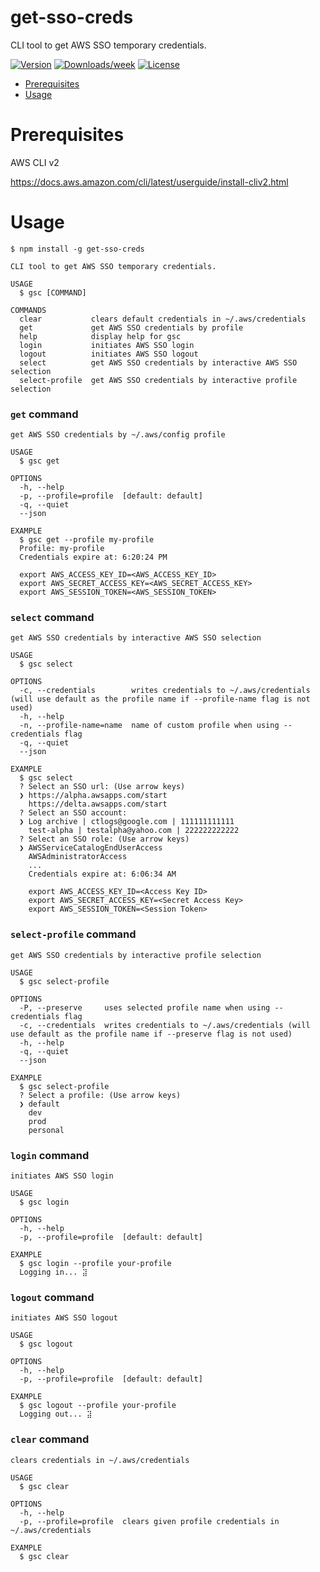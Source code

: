 get-sso-creds
=============

CLI tool to get AWS SSO temporary credentials.

[![Version](https://img.shields.io/npm/v/get-sso-creds)](https://npmjs.org/package/get-sso-creds)
[![Downloads/week](https://img.shields.io/npm/dw/get-sso-creds)](https://npmjs.org/package/get-sso-creds)
[![License](https://img.shields.io/npm/l/get-sso-creds)](https://github.com/JamesChung/get-sso-creds/blob/main/LICENSE)

<!-- toc -->
* [Prerequisites](#Prerequisites)
* [Usage](#usage)
<!-- tocstop -->

# Prerequisites
<!-- prerequisites -->
AWS CLI v2

https://docs.aws.amazon.com/cli/latest/userguide/install-cliv2.html
<!-- prerequisitesstop -->

# Usage
<!-- usage -->
```sh-session
$ npm install -g get-sso-creds
```

```sh-session
CLI tool to get AWS SSO temporary credentials.

USAGE
  $ gsc [COMMAND]

COMMANDS
  clear           clears default credentials in ~/.aws/credentials
  get             get AWS SSO credentials by profile
  help            display help for gsc
  login           initiates AWS SSO login
  logout          initiates AWS SSO logout
  select          get AWS SSO credentials by interactive AWS SSO selection
  select-profile  get AWS SSO credentials by interactive profile selection
```

### `get` command

```sh-session
get AWS SSO credentials by ~/.aws/config profile

USAGE
  $ gsc get

OPTIONS
  -h, --help
  -p, --profile=profile  [default: default]
  -q, --quiet
  --json

EXAMPLE
  $ gsc get --profile my-profile
  Profile: my-profile
  Credentials expire at: 6:20:24 PM

  export AWS_ACCESS_KEY_ID=<AWS_ACCESS_KEY_ID>
  export AWS_SECRET_ACCESS_KEY=<AWS_SECRET_ACCESS_KEY>
  export AWS_SESSION_TOKEN=<AWS_SESSION_TOKEN>
```

### `select` command

```sh-session
get AWS SSO credentials by interactive AWS SSO selection

USAGE
  $ gsc select

OPTIONS
  -c, --credentials        writes credentials to ~/.aws/credentials (will use default as the profile name if --profile-name flag is not used)
  -h, --help
  -n, --profile-name=name  name of custom profile when using --credentials flag
  -q, --quiet
  --json

EXAMPLE
  $ gsc select
  ? Select an SSO url: (Use arrow keys)
  ❯ https://alpha.awsapps.com/start
    https://delta.awsapps.com/start
  ? Select an SSO account:
  ❯ Log archive | ctlogs@google.com | 111111111111
    test-alpha | testalpha@yahoo.com | 222222222222
  ? Select an SSO role: (Use arrow keys)
  ❯ AWSServiceCatalogEndUserAccess
    AWSAdministratorAccess
    ...
    Credentials expire at: 6:06:34 AM

    export AWS_ACCESS_KEY_ID=<Access Key ID>
    export AWS_SECRET_ACCESS_KEY=<Secret Access Key>
    export AWS_SESSION_TOKEN=<Session Token>
```

### `select-profile` command

```sh-session
get AWS SSO credentials by interactive profile selection

USAGE
  $ gsc select-profile

OPTIONS
  -P, --preserve     uses selected profile name when using --credentials flag
  -c, --credentials  writes credentials to ~/.aws/credentials (will use default as the profile name if --preserve flag is not used)
  -h, --help
  -q, --quiet
  --json

EXAMPLE
  $ gsc select-profile
  ? Select a profile: (Use arrow keys)
  ❯ default
    dev
    prod
    personal
```

### `login` command

```sh-session
initiates AWS SSO login

USAGE
  $ gsc login

OPTIONS
  -h, --help
  -p, --profile=profile  [default: default]

EXAMPLE
  $ gsc login --profile your-profile
  Logging in... ⣽
```

### `logout` command

```sh-session
initiates AWS SSO logout

USAGE
  $ gsc logout

OPTIONS
  -h, --help
  -p, --profile=profile  [default: default]

EXAMPLE
  $ gsc logout --profile your-profile
  Logging out... ⣽
```

### `clear` command

```sh-session
clears credentials in ~/.aws/credentials

USAGE
  $ gsc clear

OPTIONS
  -h, --help
  -p, --profile=profile  clears given profile credentials in ~/.aws/credentials

EXAMPLE
  $ gsc clear
```

<!-- usagestop -->
